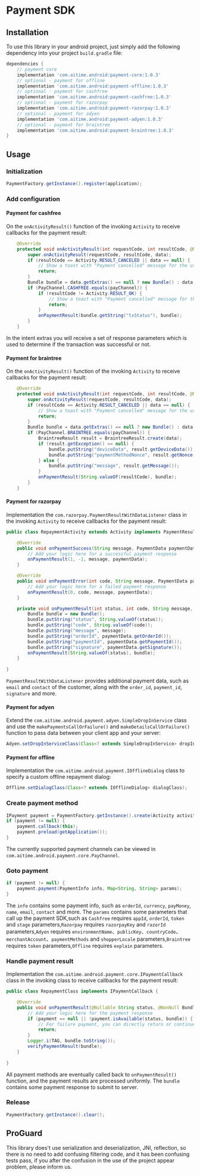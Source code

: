 # Payment SDK

## Installation ##
To use this library in your android project, just simply add the following dependency into your project `build.gradle` file:
``` gradle
dependencies {
    // payment core
    implementation 'com.aitime.android:payment-core:1.0.3'
    // optional - payment for offline
    implementation 'com.aitime.android:payment-offline:1.0.3'
    // optional - payment for cashfree
    implementation 'com.aitime.android:payment-cashfree:1.0.3'
    // optional - payment for razorpay
    implementation 'com.aitime.android:payment-razorpay:1.0.3'
    // optional - payment for adyen
    implementation 'com.aitime.android:payment-adyen:1.0.3'
    // optional - payment for braintree
    implementation 'com.aitime.android:payment-braintree:1.0.3'
}
```

## Usage ##
### Initialization ###
```java
PaymentFactory.getInstance().register(application);
```

### Add configuration ###
#### Payment for cashfree ####
On the `onActivityResult()` function of the invoking `Activity`  to receive callbacks for the payment result:
```java
    @Override
    protected void onActivityResult(int requestCode, int resultCode, @Nullable Intent data) {
        super.onActivityResult(requestCode, resultCode, data);
        if (resultCode == Activity.RESULT_CANCELED || data == null) {
            // Show a toast with "Payment cancelled" message for the user. 
            return;
        }
        Bundle bundle = data.getExtras() == null ? new Bundle() : data.getExtras();
        if (PayChannel.CASHFREE.equals(payChannel)) {
            if (resultCode != Activity.RESULT_OK) {
                // Show a toast with "Payment cancelled" message for the user. 
                return;
            }
            onPaymentResult(bundle.getString("txStatus"), bundle);
        }
    }
```
In the intent extras you will receive a set of response parameters which is used to determine if the transaction was successful or not. 

#### Payment for braintree ####
On the `onActivityResult()` function of the invoking `Activity`  to receive callbacks for the payment result:
```java
    @Override
    protected void onActivityResult(int requestCode, int resultCode, @Nullable Intent data) {
        super.onActivityResult(requestCode, resultCode, data);
        if (resultCode == Activity.RESULT_CANCELED || data == null) {
            // Show a toast with "Payment cancelled" message for the user. 
            return;
        }
        Bundle bundle = data.getExtras() == null ? new Bundle() : data.getExtras();
        if (PayChannel.BRAINTREE.equals(payChannel)) {
            BraintreeResult result = BraintreeResult.create(data);
            if (result.getException() == null) {
                bundle.putString("deviceData", result.getDeviceData());
                bundle.putString("paymentMethodNonce", result.getNonce());
            } else {
                bundle.putString("message", result.getMessage());
            }
            onPaymentResult(String.valueOf(resultCode), bundle);
        }
    }
```

#### Payment for razorpay ####
Implementation the `com.razorpay.PaymentResultWithDataListener` class in the invoking `Activity`  to receive callbacks for the payment result:
```java
public class RepaymentActivity extends Activity implements PaymentResultWithDataListener {

    @Override
    public void onPaymentSuccess(String message, PaymentData paymentData) {
        // Add your logic here for a successful payment response
        onPaymentResult(1, -1, message, paymentData);
    }

    @Override
    public void onPaymentError(int code, String message, PaymentData paymentData) {
        // Add your logic here for a failed payment response
        onPaymentResult(0, code, message, paymentData);
    }

    private void onPaymentResult(int status, int code, String message, PaymentData paymentData) {
        Bundle bundle = new Bundle();
        bundle.putString("status", String.valueOf(status));
        bundle.putString("code", String.valueOf(code));
        bundle.putString("message", message);
        bundle.putString("orderId", paymentData.getOrderId());
        bundle.putString("paymentId", paymentData.getPaymentId());
        bundle.putString("signature", paymentData.getSignature());
        onPaymentResult(String.valueOf(status), bundle);
    }
    
}
```
`PaymentResultWithDataListener` provides additional payment data, such as `email` and `contact` of the customer, along with the `order_id`, `payment_id`, `signature` and more.

#### Payment for adyen ####
Extend the `com.aitime.android.payment.adyen.SimpleDropInService` class and use the `makePaymentsCallOrFailure()` and `makeDetailsCallOrFailure()` function to pass data between your client app and your server:
```java
Adyen.setDropInServiceClass(Class<? extends SimpleDropInService> dropInServiceClass);
```

#### Payment for offline ####
Implementation the `com.aitime.android.payment.IOfflineDialog` class to specify a custom offline repayment dialog:
```java
Offline.setDialogClass(Class<? extends IOfflineDialog> dialogClass);
```

### Create payment method ###
```java
IPayment payment = PaymentFactory.getInstance().create(Activity activity, String payChannel);
if (payment != null) {
    payment.callback(this);
    payment.preload(getApplication());
}
```
The currently supported payment channels can be viewed in `com.aitime.android.payment.core.PayChannel`.

### Goto payment ###
```java
if (payment != null) {
    payment.payment(PaymentInfo info, Map<String, String> params);
}
```
The `info` contains some payment info, such as `orderId`, `currency`, `payMoney`, `name`, `email`, `contact` and more. The `params` contains some parameters that call up the payment SDK,such as `Cashfree` requires `appId`, `orderId`, `token` and `stage` parameters,`Razorpay` requires `razorpayKey` and `razorId` parameters,`Adyen` requires `environmentName`、`publicKey`、`countryCode`、`merchantAccount`、`paymentMethods` and `shopperLocale` parameters,`Braintree` requires `token` parameters,`Offline` requires `explain` parameters.

### Handle payment result ###
Implementation the `com.aitime.android.payment.core.IPaymentCallback` class in the invoking class to receive callbacks for the payment result:
```java
public class RepaymentClass implements IPaymentCallback {

    @Override
    public void onPaymentResult(@Nullable String status, @NonNull Bundle bundle) {
        // Add your logic here for the payment response
        if (payment == null || !payment.isAvailable(status, bundle)) {
            // For failure payment, you can directly return or continue to submit to server
            return;
        }
        Logger.i(TAG, bundle.toString());
        verifyPaymentResult(bundle);
    }
    
}
```
All payment methods are eventually called back to `onPaymentResult()` function, and the payment results are processed uniformly. The `bundle` contains some payment response to submit to server.

### Release ###
```java
PaymentFactory.getInstance().clear();
```

## ProGuard ##
This library does't use serialization and deserialization, JNI, reflection, so there is no need to add confusing filtering code, and it has been confusing tests pass, if you after the confusion in the use of the project appear problem, please inform us.

